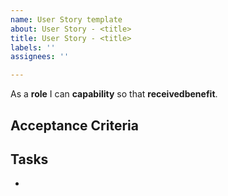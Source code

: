 ```yaml
---
name: User Story template
about: User Story - <title>
title: User Story - <title>
labels: ''
assignees: ''

---
```


As a **role** I can **capability** so that **receivedbenefit**.

## Acceptance Criteria


## Tasks

-
